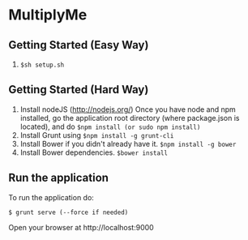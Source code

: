 # MultiplyMe

## Getting Started (Easy Way)
1. ```$sh setup.sh```

## Getting Started (Hard Way)
1. Install nodeJS (http://nodejs.org/)
Once you have node and npm installed, go the application root directory (where package.json is located), and do ```$npm install (or sudo npm install)```
2. Install Grunt using ```$npm install -g grunt-cli```
3. Install Bower if you didn't already have it. ```$npm install -g bower```
4. Install Bower dependencies. ```$bower install```

## Run the application
To run the application do:
```
$ grunt serve (--force if needed)
```
Open your browser at http://localhost:9000

